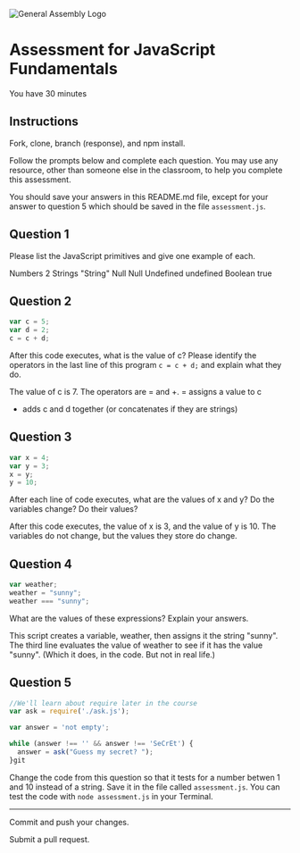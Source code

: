 ![General Assembly Logo](http://i.imgur.com/ke8USTq.png)

# Assessment for JavaScript Fundamentals

You have 30 minutes

## Instructions

Fork, clone, branch (response), and npm install.

Follow the prompts below and complete each question.  You may use any resource, other than someone else in the classroom, to help you complete this assessment.

You should save your answers in this README.md file, except for your answer to question 5 which should be saved in the file `assessment.js`.

## Question 1

Please list the JavaScript primitives and give one example of each.

Numbers 2
Strings "String"
Null  Null
Undefined   undefined
Boolean   true

## Question 2

```js
var c = 5;
var d = 2;
c = c + d;
```

After this code executes, what is the value of c?  Please identify the operators in the last line of this program `c = c + d;` and explain what they do.

The value of c is 7.
The operators are = and +.
= assigns a value to c
+ adds c and d together (or concatenates if they are strings)

## Question 3

```js
var x = 4;
var y = 3;
x = y;
y = 10;
```

After each line of code executes, what are the values of x and y?  Do the variables change?  Do their values?

After this code executes, the value of x is 3, and the value of y is 10. The variables do not change, but the values they store do change.

## Question 4

```js
var weather;
weather = "sunny";
weather === "sunny";
```

What are the values of these expressions?  Explain your answers.

This script creates a variable, weather, then assigns it the string "sunny". The third line evaluates the value of weather to see if it has the value "sunny". (Which it does, in the code. But not in real life.)

## Question 5

```js
//We'll learn about require later in the course
var ask = require('./ask.js');

var answer = 'not empty';

while (answer !== '' && answer !== 'SeCrEt') {
  answer = ask("Guess my secret? ");
}git
```

Change the code from this question so that it tests for a number betwen 1 and 10 instead of a string.  Save it in the file called `assessment.js`.  You can test the code with `node assessment.js` in your Terminal.

---

Commit and push your changes.

Submit a pull request.

